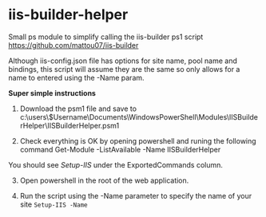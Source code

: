 # iis-builder-helper

Small ps module to simplify calling the iis-builder ps1 script https://github.com/mattou07/iis-builder

Although iis-config.json file has options for site name, pool name and bindings, this script will assume they are the same so only allows for a name to entered using the -Name param.

**Super simple instructions**

1. Download the psm1 file and save to
c:\\users\\\$Username\\Documents\\WindowsPowerShell\\Modules\\IISBuilderHelper\\IISBuilderHelper.psm1

2. Check everything is OK by opening powershell and runing the following command
Get-Module -ListAvailable -Name IISBuilderHelper

You should see _Setup-IIS_ under the ExportedCommands column.

3. Open powershell in the root of the web application.

4. Run the script using the -Name parameter to specify the name of your site
`Setup-IIS -Name `
